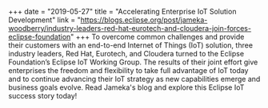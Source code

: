 +++
date = "2019-05-27"
title = "Accelerating Enterprise IoT Solution Development"
link = "https://blogs.eclipse.org/post/jameka-woodberry/industry-leaders-red-hat-eurotech-and-cloudera-join-forces-eclipse-foundation"
+++
To overcome common challenges and provide their customers with an end-to-end Internet of Things (IoT) solution, three industry leaders, Red Hat, Eurotech, and Cloudera turned to the Eclipse Foundation’s Eclipse IoT Working Group. The results of their joint effort give enterprises the freedom and flexibility to take full advantage of IoT today and to continue advancing their IoT strategy as new capabilities emerge and business goals evolve. Read Jameka's blog and explore this Eclipse IoT success story today!